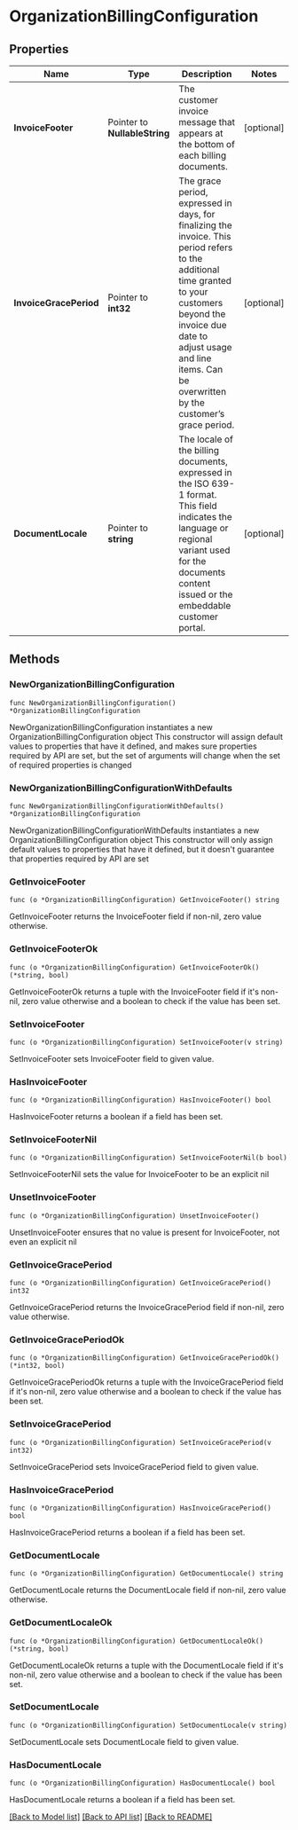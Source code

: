 # OrganizationBillingConfiguration

## Properties

Name | Type | Description | Notes
------------ | ------------- | ------------- | -------------
**InvoiceFooter** | Pointer to **NullableString** | The customer invoice message that appears at the bottom of each billing documents. | [optional] 
**InvoiceGracePeriod** | Pointer to **int32** | The grace period, expressed in days, for finalizing the invoice. This period refers to the additional time granted to your customers beyond the invoice due date to adjust usage and line items. Can be overwritten by the customer’s grace period. | [optional] 
**DocumentLocale** | Pointer to **string** | The locale of the billing documents, expressed in the ISO 639-1 format. This field indicates the language or regional variant used for the documents content issued or the embeddable customer portal. | [optional] 

## Methods

### NewOrganizationBillingConfiguration

`func NewOrganizationBillingConfiguration() *OrganizationBillingConfiguration`

NewOrganizationBillingConfiguration instantiates a new OrganizationBillingConfiguration object
This constructor will assign default values to properties that have it defined,
and makes sure properties required by API are set, but the set of arguments
will change when the set of required properties is changed

### NewOrganizationBillingConfigurationWithDefaults

`func NewOrganizationBillingConfigurationWithDefaults() *OrganizationBillingConfiguration`

NewOrganizationBillingConfigurationWithDefaults instantiates a new OrganizationBillingConfiguration object
This constructor will only assign default values to properties that have it defined,
but it doesn't guarantee that properties required by API are set

### GetInvoiceFooter

`func (o *OrganizationBillingConfiguration) GetInvoiceFooter() string`

GetInvoiceFooter returns the InvoiceFooter field if non-nil, zero value otherwise.

### GetInvoiceFooterOk

`func (o *OrganizationBillingConfiguration) GetInvoiceFooterOk() (*string, bool)`

GetInvoiceFooterOk returns a tuple with the InvoiceFooter field if it's non-nil, zero value otherwise
and a boolean to check if the value has been set.

### SetInvoiceFooter

`func (o *OrganizationBillingConfiguration) SetInvoiceFooter(v string)`

SetInvoiceFooter sets InvoiceFooter field to given value.

### HasInvoiceFooter

`func (o *OrganizationBillingConfiguration) HasInvoiceFooter() bool`

HasInvoiceFooter returns a boolean if a field has been set.

### SetInvoiceFooterNil

`func (o *OrganizationBillingConfiguration) SetInvoiceFooterNil(b bool)`

 SetInvoiceFooterNil sets the value for InvoiceFooter to be an explicit nil

### UnsetInvoiceFooter
`func (o *OrganizationBillingConfiguration) UnsetInvoiceFooter()`

UnsetInvoiceFooter ensures that no value is present for InvoiceFooter, not even an explicit nil
### GetInvoiceGracePeriod

`func (o *OrganizationBillingConfiguration) GetInvoiceGracePeriod() int32`

GetInvoiceGracePeriod returns the InvoiceGracePeriod field if non-nil, zero value otherwise.

### GetInvoiceGracePeriodOk

`func (o *OrganizationBillingConfiguration) GetInvoiceGracePeriodOk() (*int32, bool)`

GetInvoiceGracePeriodOk returns a tuple with the InvoiceGracePeriod field if it's non-nil, zero value otherwise
and a boolean to check if the value has been set.

### SetInvoiceGracePeriod

`func (o *OrganizationBillingConfiguration) SetInvoiceGracePeriod(v int32)`

SetInvoiceGracePeriod sets InvoiceGracePeriod field to given value.

### HasInvoiceGracePeriod

`func (o *OrganizationBillingConfiguration) HasInvoiceGracePeriod() bool`

HasInvoiceGracePeriod returns a boolean if a field has been set.

### GetDocumentLocale

`func (o *OrganizationBillingConfiguration) GetDocumentLocale() string`

GetDocumentLocale returns the DocumentLocale field if non-nil, zero value otherwise.

### GetDocumentLocaleOk

`func (o *OrganizationBillingConfiguration) GetDocumentLocaleOk() (*string, bool)`

GetDocumentLocaleOk returns a tuple with the DocumentLocale field if it's non-nil, zero value otherwise
and a boolean to check if the value has been set.

### SetDocumentLocale

`func (o *OrganizationBillingConfiguration) SetDocumentLocale(v string)`

SetDocumentLocale sets DocumentLocale field to given value.

### HasDocumentLocale

`func (o *OrganizationBillingConfiguration) HasDocumentLocale() bool`

HasDocumentLocale returns a boolean if a field has been set.


[[Back to Model list]](../README.md#documentation-for-models) [[Back to API list]](../README.md#documentation-for-api-endpoints) [[Back to README]](../README.md)


